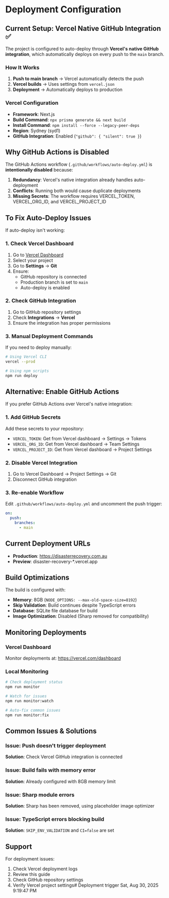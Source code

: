 # Deployment Configuration

## Current Setup: Vercel Native GitHub Integration ✅

The project is configured to auto-deploy through **Vercel's native GitHub integration**, which automatically deploys on every push to the `main` branch.

### How It Works
1. **Push to main branch** → Vercel automatically detects the push
2. **Vercel builds** → Uses settings from `vercel.json`
3. **Deployment** → Automatically deploys to production

### Vercel Configuration
- **Framework**: Next.js
- **Build Command**: `npx prisma generate && next build`
- **Install Command**: `npm install --force --legacy-peer-deps`
- **Region**: Sydney (syd1)
- **GitHub Integration**: Enabled (`"github": { "silent": true }`)

## Why GitHub Actions is Disabled

The GitHub Actions workflow (`.github/workflows/auto-deploy.yml`) is **intentionally disabled** because:
1. **Redundancy**: Vercel's native integration already handles auto-deployment
2. **Conflicts**: Running both would cause duplicate deployments
3. **Missing Secrets**: The workflow requires VERCEL_TOKEN, VERCEL_ORG_ID, and VERCEL_PROJECT_ID

## To Fix Auto-Deploy Issues

If auto-deploy isn't working:

### 1. Check Vercel Dashboard
1. Go to [Vercel Dashboard](https://vercel.com/dashboard)
2. Select your project
3. Go to **Settings** → **Git**
4. Ensure:
   - GitHub repository is connected
   - Production branch is set to `main`
   - Auto-deploy is enabled

### 2. Check GitHub Integration
1. Go to GitHub repository settings
2. Check **Integrations** → **Vercel**
3. Ensure the integration has proper permissions

### 3. Manual Deployment Commands
If you need to deploy manually:
```bash
# Using Vercel CLI
vercel --prod

# Using npm scripts
npm run deploy
```

## Alternative: Enable GitHub Actions

If you prefer GitHub Actions over Vercel's native integration:

### 1. Add GitHub Secrets
Add these secrets to your repository:
- `VERCEL_TOKEN`: Get from Vercel dashboard → Settings → Tokens
- `VERCEL_ORG_ID`: Get from Vercel dashboard → Team Settings
- `VERCEL_PROJECT_ID`: Get from Vercel dashboard → Project Settings

### 2. Disable Vercel Integration
1. Go to Vercel Dashboard → Project Settings → Git
2. Disconnect GitHub integration

### 3. Re-enable Workflow
Edit `.github/workflows/auto-deploy.yml` and uncomment the push trigger:
```yaml
on:
  push:
    branches:
      - main
```

## Current Deployment URLs
- **Production**: https://disasterrecovery.com.au
- **Preview**: disaster-recovery-*.vercel.app

## Build Optimizations
The build is configured with:
- **Memory**: 8GB (`NODE_OPTIONS: --max-old-space-size=8192`)
- **Skip Validation**: Build continues despite TypeScript errors
- **Database**: SQLite file database for build
- **Image Optimization**: Disabled (Sharp removed for compatibility)

## Monitoring Deployments

### Vercel Dashboard
Monitor deployments at: https://vercel.com/dashboard

### Local Monitoring
```bash
# Check deployment status
npm run monitor

# Watch for issues
npm run monitor:watch

# Auto-fix common issues
npm run monitor:fix
```

## Common Issues & Solutions

### Issue: Push doesn't trigger deployment
**Solution**: Check Vercel GitHub integration is connected

### Issue: Build fails with memory error
**Solution**: Already configured with 8GB memory limit

### Issue: Sharp module errors
**Solution**: Sharp has been removed, using placeholder image optimizer

### Issue: TypeScript errors blocking build
**Solution**: `SKIP_ENV_VALIDATION` and `CI=false` are set

## Support
For deployment issues:
1. Check Vercel deployment logs
2. Review this guide
3. Check GitHub repository settings
4. Verify Vercel project settings# Deployment trigger Sat, Aug 30, 2025  9:19:47 PM

